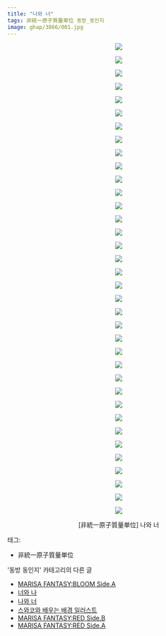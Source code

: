 ```yaml
---
title: "나와 너"
tags: 非統一原子質量単位 동방_동인지
image: ghap/3866/001.jpg
---
```

<div class="article">
<p style="text-align: center; clear: none; float: none;"><img src="{{ site.nasurl }}/ghap/3866/001.jpg"/></p>
<p style="text-align: center; clear: none; float: none;"><img src="{{ site.nasurl }}/ghap/3866/002.jpg"/></p>
<p style="text-align: center; clear: none; float: none;"><img src="{{ site.nasurl }}/ghap/3866/003.jpg"/></p>
<p style="text-align: center; clear: none; float: none;"><img src="{{ site.nasurl }}/ghap/3866/004.jpg"/></p>
<p style="text-align: center; clear: none; float: none;"><img src="{{ site.nasurl }}/ghap/3866/005.jpg"/></p>
<p style="text-align: center; clear: none; float: none;"><img src="{{ site.nasurl }}/ghap/3866/006.jpg"/></p>
<p style="text-align: center; clear: none; float: none;"><img src="{{ site.nasurl }}/ghap/3866/007.jpg"/></p>
<p style="text-align: center; clear: none; float: none;"><img src="{{ site.nasurl }}/ghap/3866/008.jpg"/></p>
<p style="text-align: center; clear: none; float: none;"><img src="{{ site.nasurl }}/ghap/3866/009.jpg"/></p>
<p style="text-align: center; clear: none; float: none;"><img src="{{ site.nasurl }}/ghap/3866/010.jpg"/></p>
<p style="text-align: center; clear: none; float: none;"><img src="{{ site.nasurl }}/ghap/3866/011.jpg"/></p>
<p style="text-align: center; clear: none; float: none;"><img src="{{ site.nasurl }}/ghap/3866/012.jpg"/></p>
<p style="text-align: center; clear: none; float: none;"><img src="{{ site.nasurl }}/ghap/3866/013.jpg"/></p>
<p style="text-align: center; clear: none; float: none;"><img src="{{ site.nasurl }}/ghap/3866/014.jpg"/></p>
<p style="text-align: center; clear: none; float: none;"><img src="{{ site.nasurl }}/ghap/3866/015.jpg"/></p>
<p style="text-align: center; clear: none; float: none;"><img src="{{ site.nasurl }}/ghap/3866/016.jpg"/></p>
<p style="text-align: center; clear: none; float: none;"><img src="{{ site.nasurl }}/ghap/3866/017.jpg"/></p>
<p style="text-align: center; clear: none; float: none;"><img src="{{ site.nasurl }}/ghap/3866/018.jpg"/></p>
<p style="text-align: center; clear: none; float: none;"><img src="{{ site.nasurl }}/ghap/3866/019.jpg"/></p>
<p style="text-align: center; clear: none; float: none;"><img src="{{ site.nasurl }}/ghap/3866/020.jpg"/></p>
<p style="text-align: center; clear: none; float: none;"><img src="{{ site.nasurl }}/ghap/3866/021.jpg"/></p>
<p style="text-align: center; clear: none; float: none;"><img src="{{ site.nasurl }}/ghap/3866/022.jpg"/></p>
<p style="text-align: center; clear: none; float: none;"><img src="{{ site.nasurl }}/ghap/3866/023.jpg"/></p>
<p style="text-align: center; clear: none; float: none;"><img src="{{ site.nasurl }}/ghap/3866/024.jpg"/></p>
<p style="text-align: center; clear: none; float: none;"><img src="{{ site.nasurl }}/ghap/3866/025.jpg"/></p>
<p style="text-align: center; clear: none; float: none;"><img src="{{ site.nasurl }}/ghap/3866/026.jpg"/></p>
<p style="text-align: center; clear: none; float: none;"><img src="{{ site.nasurl }}/ghap/3866/027.jpg"/></p>
<p style="text-align: center; clear: none; float: none;"><img src="{{ site.nasurl }}/ghap/3866/028.jpg"/></p>
<p style="text-align: center; clear: none; float: none;"><img src="{{ site.nasurl }}/ghap/3866/029.jpg"/></p>
<p style="text-align: center; clear: none; float: none;"><img src="{{ site.nasurl }}/ghap/3866/030.jpg"/></p>
<p style="text-align: center; clear: none; float: none;"><img src="{{ site.nasurl }}/ghap/3866/031.jpg"/></p>
<p style="text-align: center; clear: none; float: none;"><img src="{{ site.nasurl }}/ghap/3866/032.jpg"/></p>
<p style="text-align: center; clear: none; float: none;"><img src="{{ site.nasurl }}/ghap/3866/033.jpg"/></p>
<p style="text-align: center; clear: none; float: none;"><img src="{{ site.nasurl }}/ghap/3866/034.jpg"/></p>
<p style="text-align: center; clear: none; float: none;"><img src="{{ site.nasurl }}/ghap/3866/035.jpg"/></p>
<p style="text-align: center; clear: none; float: none;"><img src="{{ site.nasurl }}/ghap/3866/036.jpg"/></p>
<p style="text-align: center; clear: none; float: none;">[非統一原子質量単位] 나와 너</p>
</div><div class="tagTrail">
<p>태그: </p>
<ul>
<li>非統一原子質量単位</li>
</ul>
</div><div class="another">
<p>'동방 동인지' 카테고리의 다른 글</p>
<ul>
<li><a href="/2017-10-18-ghap_3868">MARISA FANTASY:BLOOM Side.A</a></li>
<li><a href="/2017-10-17-ghap_3867">너와 나</a></li>
<li><a href="/2017-10-17-ghap_3866">나와 너</a></li>
<li><a href="/2017-10-17-ghap_3865">스와코와 배우는 배경 일러스트</a></li>
<li><a href="/2017-10-17-ghap_3864">MARISA FANTASY:RED Side.B</a></li>
<li><a href="/2017-10-17-ghap_3863">MARISA FANTASY:RED Side.A</a></li>
</ul>
</div><div class="cb_module cb_fluid">
<div class="cb_wrt cb_profile">
</div><!-- commentList close -->
</div>
